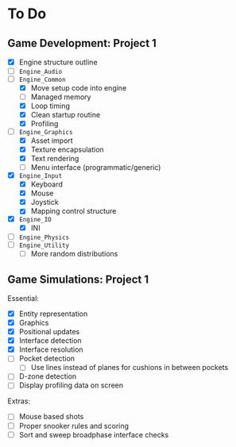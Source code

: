 To Do
=====

Game Development: Project 1
---------------------------

- [x] Engine structure outline
- [ ] `Engine_Audio`
- [ ] `Engine_Common`
  - [x] Move setup code into engine
  - [ ] Managed memory
  - [x] Loop timing
  - [x] Clean startup routine
  - [x] Profiling
- [ ] `Engine_Graphics`
  - [x] Asset import
  - [x] Texture encapsulation
  - [x] Text rendering
  - [ ] Menu interface (programmatic/generic)
- [x] `Engine_Input`
  - [x] Keyboard
  - [x] Mouse
  - [x] Joystick
  - [x] Mapping control structure
- [x] `Engine_IO`
  - [x] INI
- [ ] `Engine_Physics`
- [ ] `Engine_Utility`
  - [ ] More random distributions

Game Simulations: Project 1
---------------------------

Essential:

- [x] Entity representation
- [x] Graphics
- [x] Positional updates
- [x] Interface detection
- [x] Interface resolution
- [ ] Pocket detection
  - [ ] Use lines instead of planes for cushions in between pockets
- [ ] D-zone detection
- [ ] Display profiling data on screen

Extras:

- [ ] Mouse based shots
- [ ] Proper snooker rules and scoring
- [ ] Sort and sweep broadphase interface checks
